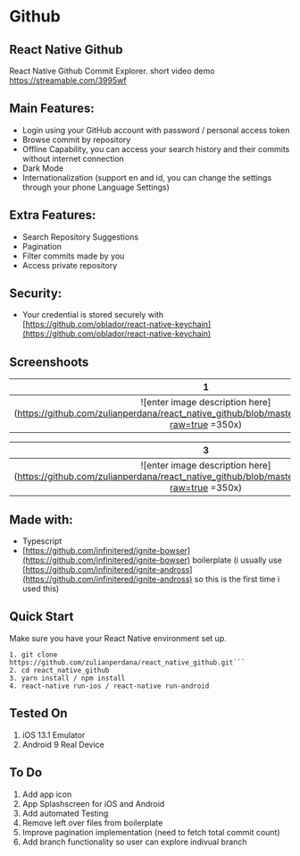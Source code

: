 
# Github

## React Native Github

React Native Github Commit Explorer.
short video demo https://streamable.com/3995wf

## Main Features:

- Login using your GitHub account with password / personal access token
- Browse commit by repository
- Offline Capability, you can access your search history and their commits without internet connection
- Dark Mode 
- Internationalization (support en and id, you can change the settings through your phone Language Settings)

## Extra Features:

- Search Repository Suggestions
- Pagination
- Filter commits made by you
- Access private repository

## Security:

- Your credential is stored securely with [https://github.com/oblador/react-native-keychain](https://github.com/oblador/react-native-keychain)

## Screenshoots

1             |  2
:-------------------------:|:-------------------------:
![enter image description here](https://github.com/zulianperdana/react_native_github/blob/master/screenshoots/ss1.png?raw=true =350x)  |  ![enter image description here](https://github.com/zulianperdana/react_native_github/blob/master/screenshoots/ss2.png?raw=true =350x)

3             |  4
:-------------------------:|:-------------------------:
![enter image description here](https://github.com/zulianperdana/react_native_github/blob/master/screenshoots/ss3.png?raw=true =350x)  |  ![enter image description here](https://github.com/zulianperdana/react_native_github/blob/master/screenshoots/ss5.png?raw=true =350x)


## Made with:
- Typescript
- [https://github.com/infinitered/ignite-bowser](https://github.com/infinitered/ignite-bowser) boilerplate (i usually use [https://github.com/infinitered/ignite-andross](https://github.com/infinitered/ignite-andross) so this is the first time i used this)

## Quick Start

Make sure you have your React Native environment set up.
```
1. git clone https://github.com/zulianperdana/react_native_github.git```
2. cd react_native_github
3. yarn install / npm install
4. react-native run-ios / react-native run-android
```

## Tested On

1. iOS 13.1 Emulator
2. Android 9 Real Device


## To Do

1. Add app icon
2. App Splashscreen for iOS and Android
3. Add automated Testing
4. Remove left over files from boilerplate
5. Improve pagination implementation (need to fetch total commit count)
6. Add branch functionality so user can explore indivual branch
